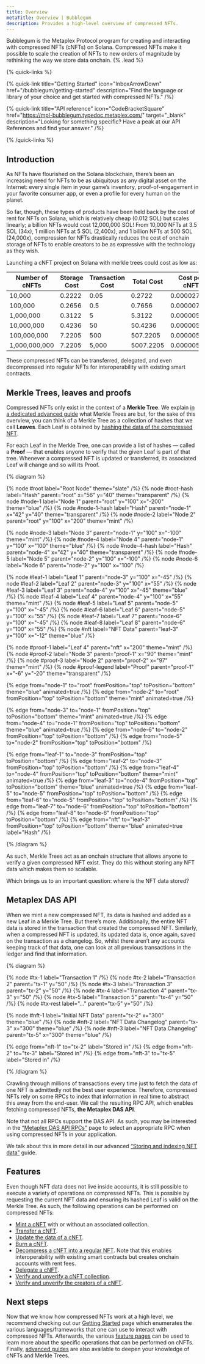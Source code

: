 ```yaml
---
title: Overview
metaTitle: Overview | Bubblegum
description: Provides a high-level overview of compressed NFTs.
---
```


Bubblegum is the Metaplex Protocol program for creating and interacting with compressed NFTs (cNFTs) on Solana. Compressed NFTs make it possible to scale the creation of NFTs to new orders of magnitude by rethinking the way we store data onchain. {% .lead %}

{% quick-links %}

{% quick-link title="Getting Started" icon="InboxArrowDown" href="/bubblegum/getting-started" description="Find the language or library of your choice and get started with compressed NFTs." /%}

{% quick-link title="API reference" icon="CodeBracketSquare" href="https://mpl-bubblegum.typedoc.metaplex.com/" target="_blank" description="Looking for something specific? Have a peak at our API References and find your answer." /%}

{% /quick-links %}

## Introduction

As NFTs have flourished on the Solana blockchain, there’s been an increasing need for NFTs to be as ubiquitous as any digital asset on the Internet: every single item in your game’s inventory, proof-of-engagement in your favorite consumer app, or even a profile for every human on the planet.

So far, though, these types of products have been held back by the cost of rent for NFTs on Solana, which is relatively cheap (0.012 SOL) but scales linearly; a billion NFTs would cost 12,000,000 SOL! From 10,000 NFTs at 3.5 SOL (34x), 1 million NFTs at 5 SOL (2,400x), and 1 billion NFTs at 500 SOL (24,000x), compression for NFTs drastically reduces the cost of onchain storage of NFTs to enable creators to be as expressive with the technology as they wish.

Launching a cNFT project on Solana with merkle trees could cost as low as:

| Number of cNFTs | Storage Cost | Transaction Cost | Total Cost | Cost per cNFT |
| --------------- | ------------ | ---------------- | ---------- | ------------- |
| 10,000          | 0.2222       | 0.05             | 0.2722     | 0.000027222   |
| 100,000         | 0.2656       | 0.5              | 0.7656     | 0.000007656   |
| 1,000,000       | 0.3122       | 5                | 5.3122     | 0.000005312   |
| 10,000,000      | 0.4236       | 50               | 50.4236    | 0.000005042   |
| 100,000,000     | 7.2205       | 500              | 507.2205   | 0.000005072   |
| 1,000,000,000   | 7.2205       | 5,000            | 5007.2205  | 0.000005007   |

These compressed NFTs can be transferred, delegated, and even decompressed into regular NFTs for interoperability with existing smart contracts.

## Merkle Trees, leaves and proofs

Compressed NFTs only exist in the context of a **Merkle Tree**. We explain [in a dedicated advanced guide](/bubblegum/concurrent-merkle-trees) what Merkle Trees are but, for the sake of this overview, you can think of a Merkle Tree as a collection of hashes that we call **Leaves**. Each Leaf is obtained by [hashing the data of the compressed NFT](/bubblegum/hashed-nft-data).

For each Leaf in the Merkle Tree, one can provide a list of hashes — called a **Proof** — that enables anyone to verify that the given Leaf is part of that tree. Whenever a compressed NFT is updated or transferred, its associated Leaf will change and so will its Proof.

{% diagram %}

{% node #root label="Root Node" theme="slate" /%}
{% node #root-hash label="Hash" parent="root" x="56" y="40" theme="transparent" /%}
{% node #node-1 label="Node 1" parent="root" y="100" x="-200" theme="blue" /%}
{% node #node-1-hash label="Hash" parent="node-1" x="42" y="40" theme="transparent" /%}
{% node #node-2 label="Node 2" parent="root" y="100" x="200" theme="mint" /%}

{% node #node-3 label="Node 3" parent="node-1" y="100" x="-100" theme="mint" /%}
{% node #node-4 label="Node 4" parent="node-1" y="100" x="100" theme="blue" /%}
{% node #node-4-hash label="Hash" parent="node-4" x="42" y="40" theme="transparent" /%}
{% node #node-5 label="Node 5" parent="node-2" y="100" x="-100" /%}
{% node #node-6 label="Node 6" parent="node-2" y="100" x="100" /%}

{% node #leaf-1 label="Leaf 1" parent="node-3" y="100" x="-45" /%}
{% node #leaf-2 label="Leaf 2" parent="node-3" y="100" x="55" /%}
{% node #leaf-3 label="Leaf 3" parent="node-4" y="100" x="-45" theme="blue" /%}
{% node #leaf-4 label="Leaf 4" parent="node-4" y="100" x="55" theme="mint" /%}
{% node #leaf-5 label="Leaf 5" parent="node-5" y="100" x="-45" /%}
{% node #leaf-6 label="Leaf 6" parent="node-5" y="100" x="55" /%}
{% node #leaf-7 label="Leaf 7" parent="node-6" y="100" x="-45" /%}
{% node #leaf-8 label="Leaf 8" parent="node-6" y="100" x="55" /%}
{% node #nft label="NFT Data" parent="leaf-3" y="100" x="-12" theme="blue" /%}

{% node #proof-1 label="Leaf 4" parent="nft" x="200" theme="mint" /%}
{% node #proof-2 label="Node 3" parent="proof-1" x="90" theme="mint" /%}
{% node #proof-3 label="Node 2" parent="proof-2" x="97" theme="mint" /%}
{% node #proof-legend label="Proof" parent="proof-1" x="-6" y="-20" theme="transparent" /%}

{% edge from="node-1" to="root" fromPosition="top" toPosition="bottom" theme="blue" animated=true /%}
{% edge from="node-2" to="root" fromPosition="top" toPosition="bottom" theme="mint" animated=true /%}

{% edge from="node-3" to="node-1" fromPosition="top" toPosition="bottom" theme="mint" animated=true /%}
{% edge from="node-4" to="node-1" fromPosition="top" toPosition="bottom" theme="blue" animated=true /%}
{% edge from="node-6" to="node-2" fromPosition="top" toPosition="bottom" /%}
{% edge from="node-5" to="node-2" fromPosition="top" toPosition="bottom" /%}

{% edge from="leaf-1" to="node-3" fromPosition="top" toPosition="bottom" /%}
{% edge from="leaf-2" to="node-3" fromPosition="top" toPosition="bottom" /%}
{% edge from="leaf-4" to="node-4" fromPosition="top" toPosition="bottom" theme="mint" animated=true /%}
{% edge from="leaf-3" to="node-4" fromPosition="top" toPosition="bottom" theme="blue" animated=true /%}
{% edge from="leaf-5" to="node-5" fromPosition="top" toPosition="bottom" /%}
{% edge from="leaf-6" to="node-5" fromPosition="top" toPosition="bottom" /%}
{% edge from="leaf-7" to="node-6" fromPosition="top" toPosition="bottom" /%}
{% edge from="leaf-8" to="node-6" fromPosition="top" toPosition="bottom" /%}
{% edge from="nft" to="leaf-3" fromPosition="top" toPosition="bottom" theme="blue" animated=true label="Hash" /%}

{% /diagram %}

As such, Merkle Trees act as an onchain structure that allows anyone to verify a given compressed NFT exist. They do this without storing any NFT data which makes them so scalable.

Which brings us to an important question: where is the NFT data stored?

## Metaplex DAS API

When we mint a new compressed NFT, its data is hashed and added as a new Leaf in a Merkle Tree. But there’s more. Additionally, the entire NFT data is stored in the transaction that created the compressed NFT. Similarly, when a compressed NFT is updated, its updated data is, once again, saved on the transaction as a changelog. So, whilst there aren’t any accounts keeping track of that data, one can look at all previous transactions in the ledger and find that information.

{% diagram %}

{% node #tx-1 label="Transaction 1" /%}
{% node #tx-2 label="Transaction 2" parent="tx-1" y="50" /%}
{% node #tx-3 label="Transaction 3" parent="tx-2" y="50" /%}
{% node #tx-4 label="Transaction 4" parent="tx-3" y="50" /%}
{% node #tx-5 label="Transaction 5" parent="tx-4" y="50" /%}
{% node #tx-rest label="..." parent="tx-5" y="50" /%}

{% node #nft-1 label="Initial NFT Data" parent="tx-2" x="300" theme="blue" /%}
{% node #nft-2 label="NFT Data Changelog" parent="tx-3" x="300" theme="blue" /%}
{% node #nft-3 label="NFT Data Changelog" parent="tx-5" x="300" theme="blue" /%}

{% edge from="nft-1" to="tx-2" label="Stored in" /%}
{% edge from="nft-2" to="tx-3" label="Stored in" /%}
{% edge from="nft-3" to="tx-5" label="Stored in" /%}

{% /diagram %}

Crawling through millions of transactions every time just to fetch the data of one NFT is admittedly not the best user experience. Therefore, compressed NFTs rely on some RPCs to index that information in real time to abstract this away from the end-user. We call the resulting RPC API, which enables fetching compressed NFTs, **the Metaplex DAS API**.

Note that not all RPCs support the DAS API. As such, you may be interested in the [“Metaplex DAS API RPCs”](/rpc-providers) page to select an appropriate RPC when using compressed NFTs in your application.

We talk about this in more detail in our advanced [“Storing and indexing NFT data”](/bubblegum/stored-nft-data) guide.

## Features

Even though NFT data does not live inside accounts, it is still possible to execute a variety of operations on compressed NFTs. This is possible by requesting the current NFT data and ensuring its hashed Leaf is valid on the Merkle Tree. As such, the following operations can be performed on compressed NFTs:

- [Mint a cNFT](/bubblegum/mint-cnfts) with or without an associated collection.
- [Transfer a cNFT](/bubblegum/transfer-cnfts).
- [Update the data of a cNFT](/bubblegum/update-cnfts).
- [Burn a cNFT](/bubblegum/burn-cnfts).
- [Decompress a cNFT into a regular NFT](/bubblegum/decompress-cnfts). Note that this enables interoperability with existing smart contracts but creates onchain accounts with rent fees.
- [Delegate a cNFT](/bubblegum/delegate-cnfts).
- [Verify and unverify a cNFT collection](/bubblegum/verify-collections).
- [Verify and unverify the creators of a cNFT](/bubblegum/verify-creators).

## Next steps

Now that we know how compressed NFTs work at a high level, we recommend checking out our [Getting Started](/bubblegum/getting-started) page which enumerates the various languages/frameworks that one can use to interact with compressed NFTs. Afterwards, the various [feature pages](/bubblegum/create-trees) can be used to learn more about the specific operations that can be performed on cNFTs. Finally, [advanced guides](/bubblegum/concurrent-merkle-trees) are also available to deepen your knowledge of cNFTs and Merkle Trees.

